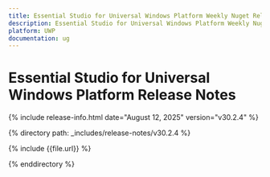```yaml
---
title: Essential Studio for Universal Windows Platform Weekly Nuget Release Release Notes  
description: Essential Studio for Universal Windows Platform Weekly Nuget Release Release Notes  
platform: UWP
documentation: ug
---
```


# Essential Studio for Universal Windows Platform  Release Notes  

{% include release-info.html date="August 12, 2025"  version="v30.2.4" %}

{% directory path: _includes/release-notes/v30.2.4 %}

{% include {{file.url}} %}

{% enddirectory %}